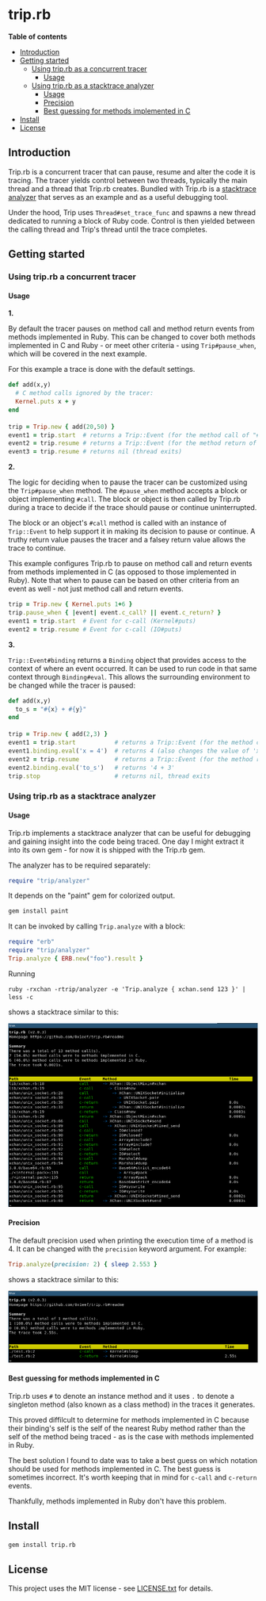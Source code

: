 # trip.rb

**Table of contents**

* [Introduction](#introduction)
* [Getting started](#examples) 
  * [Using trip.rb as a concurrent tracer](#as-a-concurrent-tracer)
    * [Usage](#concurrent-tracer-usage)
  * [Using trip.rb as a stacktrace analyzer](#as-a-stacktrace-analyzer)
    * [Usage](#stacktrace-analyzer-usage)
    * [Precision](#stacktrace-analyzer-precision)
    * [Best guessing for methods implemented in C](#c-note)
* [Install](#install)
* [License](#license)

## <a id='introduction'>Introduction</a>

Trip.rb is a concurrent tracer that can pause, resume and alter the code 
it is tracing. The tracer yields control between two threads, typically 
the main thread and a thread that Trip.rb creates. Bundled with Trip.rb 
is a [stacktrace analyzer](#as-a-stacktrace-analyzer) that serves as an example 
and as a useful debugging tool. 

Under the hood, Trip uses `Thread#set_trace_func` and spawns a new thread
dedicated to running a block of Ruby code. Control is then yielded between 
the calling thread and Trip's thread until the trace completes.

## <a id='examples'>Getting started</a>

### <a id='as-a-concurrent-tracer'>Using trip.rb a concurrent tracer</a>

#### <a id='concurrent-tracer-usage'>Usage</a>

**1.**

By default the tracer pauses on method call and method return events from 
methods implemented in Ruby. This can be changed to cover both methods 
implemented in C and Ruby - or meet other criteria - using `Trip#pause_when`, 
which will be covered in the next example. 

For this example a trace is done with the default settings.

```ruby
def add(x,y)
  # C method calls ignored by the tracer:
  Kernel.puts x + y
end

trip = Trip.new { add(20,50) }
event1 = trip.start  # returns a Trip::Event (for the method call of "#add")
event2 = trip.resume # returns a Trip::Event (for the method return of "#add")
event3 = trip.resume # returns nil (thread exits)
```

**2.**

The logic for deciding when to pause the tracer can be customized using the 
`Trip#pause_when` method. The `#pause_when` method accepts a block or object
implementing `#call`. The block or object is then called by Trip.rb during a 
trace to decide if the trace should pause or continue uninterrupted.

The block or an object's `#call` method is called with an instance of `Trip::Event` 
to help support it in making its decision to pause or continue. A truthy return 
value pauses the tracer and a falsey return value allows the trace to continue.

This example configures Trip.rb to pause on method call and return events from 
methods implemented in C (as opposed to those implemented in Ruby). Note that 
when to pause can be based on other criteria from an event as well - not just
method call and return events.

```ruby
trip = Trip.new { Kernel.puts 1+6 }
trip.pause_when { |event| event.c_call? || event.c_return? }
event1 = trip.start  # Event for c-call (Kernel#puts)
event2 = trip.resume # Event for c-call (IO#puts)
```

**3.**

`Trip::Event#binding` returns a `Binding` object that provides access to the context
of where an event occurred. It can be used to run code in that same context through 
`Binding#eval`. This allows the surrounding environment to be changed while the tracer 
is paused:

```ruby
def add(x,y)
  to_s = "#{x} + #{y}"
end

trip = Trip.new { add(2,3) }
event1 = trip.start           # returns a Trip::Event (for the method call of add)
event1.binding.eval('x = 4')  # returns 4 (also changes the value of 'x')
event2 = trip.resume          # returns a Trip::Event (for the method return of add)
event2.binding.eval('to_s')   # returns '4 + 3'
trip.stop                     # returns nil, thread exits
```

### <a id='as-a-stacktrace-analyzer'>Using trip.rb as a stacktrace analyzer</a>

#### <a id='stacktrace-analyzer-usage'>Usage</a>

Trip.rb implements a stacktrace analyzer that can be useful for debugging and 
gaining insight into the code being traced. One day I might extract it into 
its own gem - for now it is shipped with the Trip.rb gem.

The analyzer has to be required separately:

```ruby
require "trip/analyzer"
```

It depends on the "paint" gem for colorized output. 

```ruby
gem install paint
```

It can be invoked by calling `Trip.analyze` with a block:

```ruby
require "erb"
require "trip/analyzer"
Trip.analyze { ERB.new("foo").result }
```

Running 
    
    ruby -rxchan -rtrip/analyzer -e 'Trip.analyze { xchan.send 123 }' | less -c

shows a stacktrace similar to this:

![preview 1](./screenshots/screenshot_1.png)

#### <a id='stacktrace-analyzer-precision'>Precision</a>

The default precision used when printing the execution time of a method is 4. 
It can be changed with the `precision` keyword argument. For example:

```ruby
Trip.analyze(precision: 2) { sleep 2.553 }
```

shows a stacktrace similar to this:

![preview 2](./screenshots/screenshot_2.png)

#### <a id='c-note'>Best guessing for methods implemented in C</a> 

Trip.rb uses `#` to denote an instance method and it uses `.` to denote a 
singleton method (also known as a class method) in the traces it generates.

This proved diffilcult to determine for methods implemented in C because 
their binding's self is the self of the nearest Ruby method rather than the 
self of the method being traced - as is the case with methods implemented 
in Ruby.

The best solution I found to date was to take a best guess on which notation 
should be used for methods implemented in C. The best guess is sometimes
incorrect. It's worth keeping that in mind for `c-call` and `c-return` events.

Thankfully, methods implemented in Ruby don't have this problem.

## <a id='install'>Install</a>

    gem install trip.rb

## <a id='license'>License</a>

This project uses the MIT license - see [LICENSE.txt](./LICENSE.txt) for details.
